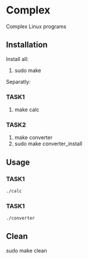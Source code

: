# Complex

Complex Linux programs

## Installation

Install all:
1. sudo make

Separatly: 

### TASK1

1. make calc

### TASK2
1. make converter
2. sudo make converter_install

## Usage

### TASK1
```bash
./calc
```
 ### TASK1
 ```bash
 ./converter
 ``` 

 ## Clean

 sudo make clean

